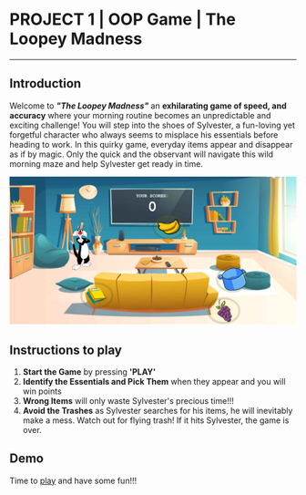 # PROJECT 1 | OOP Game | The Loopey Madness
___


## Introduction
Welcome to ***"The Loopey Madness"*** an **exhilarating game of speed, and accuracy** where your morning routine becomes an unpredictable and exciting challenge! You will step into the shoes of Sylvester, a fun-loving yet forgetful character who always seems to misplace his essentials before heading to work. In this quirky game, everyday items appear and disappear as if by magic. Only the quick and the observant will navigate this wild morning maze and help Sylvester get ready in time.

![Snapshot from The Loopey Madness game](./imgs/theloopeymadness.png "Snapshot from The Loopey Madness game")


## Instructions to play
<ol>
    <li><b>Start the Game</b> by pressing <b>'PLAY'</b></li>
    <li><b>Identify the Essentials and Pick Them</b>  when they appear and you will win points</li>
    <li><b>Wrong Items</b> will only waste Sylvester's precious time!!!</li>
    <li><b>Avoid the Trashes</b> as Sylvester searches for his items, he will inevitably make a mess. Watch out for flying trash! If it hits Sylvester, the game is over. </li>
</ol>


## Demo
Time to [play](https://linhvnde.github.io/ironhack-1st-proj-oop-game/index.html "The Loopey Madness Game") and have some fun!!!